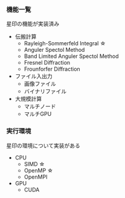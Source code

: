 ### 機能一覧
星印の機能が実装済み

- 伝搬計算
    - Rayleigh-Sommerfeld Integral ☆
    - Anguler Spectol Method
    - Band Limited Anguler Spectol Method
    - Fresnel Diffraction
    - Frounforfer Diffraction
- ファイル入出力
    - 画像ファイル
    - バイナリファイル
- 大規模計算
    - マルチノード
    - マルチGPU

### 実行環境
星印の環境について実装がある

- CPU
    - SIMD ☆
    - OpenMP ☆
    - OpenMPI
- GPU
    - CUDA